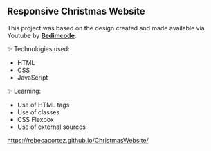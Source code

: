 ## Responsive Christmas Website 

This project was based on the design created and made available via Youtube by **[Bedimcode](https://www.youtube.com/channel/UCgkDs77BoEhMIgRUB4MKrtQ)**.

:sparkles: Technologies used:

- HTML
- CSS
- JavaScript

:sparkles: Learning:

- Use of HTML tags
- Use of classes
- CSS Flexbox
- Use of external sources

https://rebecacortez.github.io/ChristmasWebsite/
